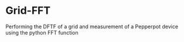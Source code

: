 # Grid-FFT
Performing the DFTF of a grid and measurement of a Pepperpot device using the python FFT function
